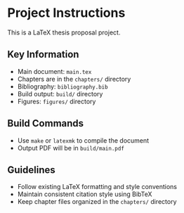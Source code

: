 # Project Instructions

This is a LaTeX thesis proposal project.

## Key Information

- Main document: `main.tex`
- Chapters are in the `chapters/` directory
- Bibliography: `bibliography.bib`
- Build output: `build/` directory
- Figures: `figures/` directory

## Build Commands

- Use `make` or `latexmk` to compile the document
- Output PDF will be in `build/main.pdf`

## Guidelines

- Follow existing LaTeX formatting and style conventions
- Maintain consistent citation style using BibTeX
- Keep chapter files organized in the `chapters/` directory
